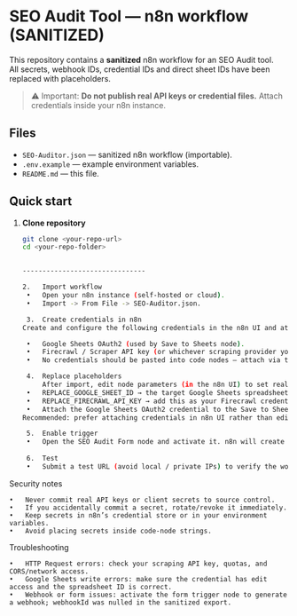 # SEO Audit Tool — n8n workflow (SANITIZED)

This repository contains a **sanitized** n8n workflow for an SEO Audit tool.  
All secrets, webhook IDs, credential IDs and direct sheet IDs have been replaced with placeholders.

> ⚠️ Important: **Do not publish real API keys or credential files.** Attach credentials inside your n8n instance.

## Files

- `SEO-Auditor.json` — sanitized n8n workflow (importable).
- `.env.example` — example environment variables.
- `README.md` — this file.

## Quick start

1. **Clone repository**
   ```bash
   git clone <your-repo-url>
   cd <your-repo-folder>


   -------------------------------

   2.	Import workflow
	•	Open your n8n instance (self-hosted or cloud).
	•	Import -> From File -> SEO-Auditor.json.
   
	3.	Create credentials in n8n
   Create and configure the following credentials in the n8n UI and attach them to nodes:

	•	Google Sheets OAuth2 (used by Save to Sheets node).
	•	Firecrawl / Scraper API key (or whichever scraping provider you use). The workflow expects the Firecrawl API but you may swap the HTTP Request node to another provider.
	•	No credentials should be pasted into code nodes — attach via the node credential selector.
   
	4.	Replace placeholders
        After import, edit node parameters (in the n8n UI) to set real values:
	•	REPLACE_GOOGLE_SHEET_ID → the target Google Sheets spreadsheet ID (open the sheet in your browser and copy the long ID from the URL).
	•	REPLACE_FIRECRAWL_API_KEY → add this as your Firecrawl credential in n8n credentials and attach it, or store it in your environment and configure the HTTP Request node to read it securely.
	•	Attach the Google Sheets OAuth2 credential to the Save to Sheets node.
   Recommended: prefer attaching credentials in n8n UI rather than editing the JSON.

	5.	Enable trigger
	•	Open the SEO Audit Form node and activate it. n8n will create a webhook URL for the form trigger. Use that URL or embed the form where needed.
 
	6.	Test
	•	Submit a test URL (avoid local / private IPs) to verify the workflow completes and writes results into your sheet.


Security notes

	•	Never commit real API keys or client secrets to source control.
	•	If you accidentally commit a secret, rotate/revoke it immediately.
	•	Keep secrets in n8n’s credential store or in your environment variables.
	•	Avoid placing secrets inside code-node strings.

Troubleshooting

	•	HTTP Request errors: check your scraping API key, quotas, and CORS/network access.
	•	Google Sheets write errors: make sure the credential has edit access and the spreadsheet ID is correct.
	•	Webhook or form issues: activate the form trigger node to generate a webhook; webhookId was nulled in the sanitized export.
